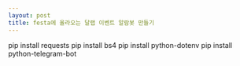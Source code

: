 ```yaml
---
layout: post
title: festa에 올라오는 달랩 이벤트 알람봇 만들기
---
```


pip install requests
pip install bs4
pip install python-dotenv
pip install python-telegram-bot

